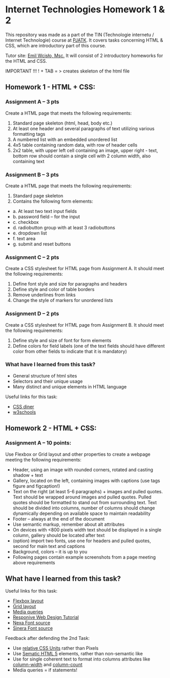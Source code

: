 #  Internet Technologies Homework 1 & 2
This repository was made as a part of the TIN (Technologie internetu / Internet Technologie) course at [PJATK](https://pja.edu.pl).
It covers tasks concerning HTML & CSS, which are introductory part of this course. 

Tutor site: [Emil Wcisło, Msc.](https://users.pja.edu.pl/~ewcislo/)
It will consist of 2 introductory homeworks for the HTML and CSS.

IMPORTANT !!! ! + TAB = > creates skeleton of the html file

## Homework 1 - HTML + CSS:
### Assignment A – 3 pts

Create a HTML page that meets the following requirements:
1.	Standard page skeleton (html, head, body etc.)
2.	At least one header and several paragraphs of text utilizing various formatting tags 
3.	A numbered list with an embedded unordered list
4.	4x5 table containing random data, with row of header cells
5.	2x2 table, with upper left cell containing an image, upper right - text, bottom row should contain a single cell with 2 column width, also containing text
### Assignment B – 3 pts
Create a HTML page that meets the following requirements:
1.	Standard page skeleton
2.	Contains the following form elements:
- a.	At least two text input fields
- b.	password field – for the input
- c.	checkbox
- d.	radiobutton group with at least 3 radiobuttons
- e.	dropdown list
- f.	text area
- g.	submit and reset buttons
### Assignment C – 2 pts
Create a CSS stylesheet for HTML page from Assignment A. It should meet the following requirements:
1.	Define font style and size for paragraphs and headers
2.	Define style and color of table borders
3.	Remove underlines from links
4.	Change the style of markers for unordered lists
### Assignment D – 2 pts
Create a CSS stylesheet for HTML page from Assignment B. It should meet the following requirements:
1.	Define style and size of font for form elements
2.	Define colors for field labels (one of the text fields should have different color from other fields to indicate that it is mandatory)

### What have I learned from this task?
- General structure of html sites
- Selectors and their unique usage
- Many distinct and unique elements in HTML language

Useful links for this task:
- [CSS diner](https://flukeout.github.io/)
- [w3schools](https://www.w3schools.com/)

## Homework 2 - HTML + CSS:
### Assignment A – 10 points:
Use Flexbox or Grid layout and other properties to create a webpage meeting the following requirements:
-   Header, using an image with rounded corners, rotated and casting shadow + text
-	Gallery, located on the left, containing images with captions (use tags figure and figcaption!)
-	Text on the right (at least 5-6 paragraphs) + images and pulled quotes. Text should be wrapped around images and pulled quotes. Pulled quotes should be formatted to stand out from surrounding text. Text should be divided into columns, number of columns should change dynamically depending on available space to maintain readability
-	Footer – always at the end of the document
-	Use semantic markup, remember about alt attributes
-	On devices with <800 pixels width text should be displayed in a single column, gallery should be located after text
-	(option) import two fonts, use one for headers and pulled quotes, second for main text and captions
-	Background, colors – it is up to you
-	Following pages contain example screenshots from a page meeting above requirements

## What have I learned from this task?


Useful links for this task:
- [Flexbox layout](https://flexboxfroggy.com/)
- [Grid layout](https://cssgridgarden.com/)
- [Media queries](https://www.w3schools.com/css/css3_mediaqueries.asp)
- [Responive Web Design Tutorial](https://www.w3schools.com/css/css_rwd_intro.asp)
- [Nexa Font source](https://www.dafont.com/nexa.font?back=theme)
- [Sinera Font source](https://www.dafont.com/sinera.font)

Feedback after defending the 2nd Task:
- Use [relative CSS Units](https://www.w3schools.com/cssref/css_units.php) rather than Pixels 
- Use [Sematic HTML 5](https://www.w3schools.com/html/html5_semantic_elements.asp) elements, rather than non-semantic like <div>
- Use for single coherent text to format into columns attributes like [column-width](https://www.w3schools.com/cssref/css3_pr_column-width.php) and [column-count](https://www.w3schools.com/cssref/css3_pr_column-count.php)
- Media queries = if statements!